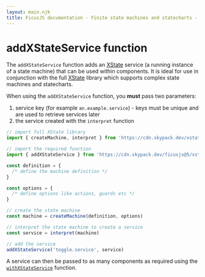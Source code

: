 ```yaml
---
layout: main.njk
title: FicusJS documentation - Finite state machines and statecharts - addXStateService function
---
```

# addXStateService function

The `addXStateService` function adds an [XState](https://xstate.js.org) service (a running instance of a state machine) that can be used within components.
It is ideal for use in conjunction with the full [XState](https://xstate.js.org) library which supports complex state machines and statecharts.

When using the `addXStateService` function, you **must** pass two parameters:

1. service key (for example `an.example.service`) - keys must be unique and are used to retrieve services later
2. the service created with the `interpret` function

```js
// import full XState library
import { createMachine, interpret } from 'https://cdn.skypack.dev/xstate'

// import the required function
import { addXStateService } from 'https://cdn.skypack.dev/ficusjs@5/xstate-service'

const definition = {
  /* define the machine definition */
}

const options = {
  /* define options like actions, guards etc */
}

// create the state machine
const machine = createMachine(definition, options)

// interpret the state machine to create a service
const service = interpret(machine)

// add the service
addXStateService('toggle.service', service)
```

A service can then be passed to as many components as required using the [`withXStateService`](/state-machines/with-xstate-service) function.
